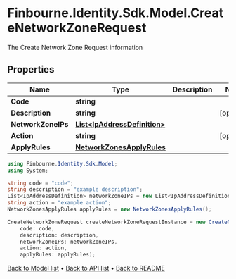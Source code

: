 # Finbourne.Identity.Sdk.Model.CreateNetworkZoneRequest
The Create Network Zone Request information

## Properties

Name | Type | Description | Notes
------------ | ------------- | ------------- | -------------
**Code** | **string** |  | 
**Description** | **string** |  | [optional] 
**NetworkZoneIPs** | [**List&lt;IpAddressDefinition&gt;**](IpAddressDefinition.md) |  | 
**Action** | **string** |  | [optional] 
**ApplyRules** | [**NetworkZonesApplyRules**](NetworkZonesApplyRules.md) |  | 

```csharp
using Finbourne.Identity.Sdk.Model;
using System;

string code = "code";
string description = "example description";
List<IpAddressDefinition> networkZoneIPs = new List<IpAddressDefinition>();
string action = "example action";
NetworkZonesApplyRules applyRules = new NetworkZonesApplyRules();

CreateNetworkZoneRequest createNetworkZoneRequestInstance = new CreateNetworkZoneRequest(
    code: code,
    description: description,
    networkZoneIPs: networkZoneIPs,
    action: action,
    applyRules: applyRules);
```

[Back to Model list](../README.md#documentation-for-models) &#8226; [Back to API list](../README.md#documentation-for-api-endpoints) &#8226; [Back to README](../README.md)
